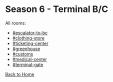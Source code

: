 # Season 6 - Terminal B/C

All rooms:
* [#escalator-to-bc](https://sonic4999.github.io/DH-Season-6-Archive/TerminalBC/Danganronpa_%20Despair's%20Horizon%20-%20%E2%94%8F%E2%9C%A6%E2%9D%98%E0%BC%BBTerminal%20B_C%20(KG)%E0%BC%BA%E2%9D%98%E2%9C%A6%E2%94%93%20-%20escalator-to-bc%20[776605083432517632].html)
* [#clothing-store](https://sonic4999.github.io/DH-Season-6-Archive/TerminalBC/Danganronpa_%20Despair's%20Horizon%20-%20%E2%94%8F%E2%9C%A6%E2%9D%98%E0%BC%BBTerminal%20B_C%20(KG)%E0%BC%BA%E2%9D%98%E2%9C%A6%E2%94%93%20-%20clothing-store%20[780104593500799036].html)
* [#ticketing-center](https://sonic4999.github.io/DH-Season-6-Archive/TerminalBC/Danganronpa_%20Despair's%20Horizon%20-%20%E2%94%8F%E2%9C%A6%E2%9D%98%E0%BC%BBTerminal%20B_C%20(KG)%E0%BC%BA%E2%9D%98%E2%9C%A6%E2%94%93%20-%20ticketing-center%20[776605015086727238].html)
* [#greenhouse](https://sonic4999.github.io/DH-Season-6-Archive/TerminalBC/Danganronpa_%20Despair's%20Horizon%20-%20%E2%94%8F%E2%9C%A6%E2%9D%98%E0%BC%BBTerminal%20B_C%20(KG)%E0%BC%BA%E2%9D%98%E2%9C%A6%E2%94%93%20-%20greenhouse%20[776604917200322560].html)
* [#customs](https://sonic4999.github.io/DH-Season-6-Archive/TerminalBC/Danganronpa_%20Despair's%20Horizon%20-%20%E2%94%8F%E2%9C%A6%E2%9D%98%E0%BC%BBTerminal%20B_C%20(KG)%E0%BC%BA%E2%9D%98%E2%9C%A6%E2%94%93%20-%20customs%20[776605365826617344].html)
* [#medical-center](https://sonic4999.github.io/DH-Season-6-Archive/TerminalBC/Danganronpa_%20Despair's%20Horizon%20-%20%E2%94%8F%E2%9C%A6%E2%9D%98%E0%BC%BBTerminal%20B_C%20(KG)%E0%BC%BA%E2%9D%98%E2%9C%A6%E2%94%93%20-%20medical-center%20[776605412421140501].html)
* [#terminal-gate](https://sonic4999.github.io/DH-Season-6-Archive/TerminalBC/Danganronpa_%20Despair's%20Horizon%20-%20%E2%94%8F%E2%9C%A6%E2%9D%98%E0%BC%BBTerminal%20B_C%20(KG)%E0%BC%BA%E2%9D%98%E2%9C%A6%E2%94%93%20-%20terminal-gate%20[776626892311887913].html)

[Back to Home](https://sonic4999.github.io/DH-Season-6-Archive/Home)
